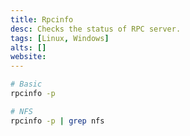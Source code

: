 ```yaml
---
title: Rpcinfo
desc: Checks the status of RPC server.
tags: [Linux, Windows]
alts: []
website:
---
```


```sh
# Basic
rpcinfo -p

# NFS
rpcinfo -p | grep nfs
```